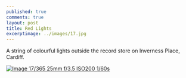 ```yaml
---
published: true
comments: true
layout: post
title: Red Lights
excerptimage: ../images/17.jpg
---
```


A string of colourful lights outside the record store on Inverness Place, Cardiff. 

[![Image 17/365	25mm	f/3.5	ISO200	1/60s](../images/17.jpg)](https://www.flickr.com/photos/tmadhavan/16304621761/)
